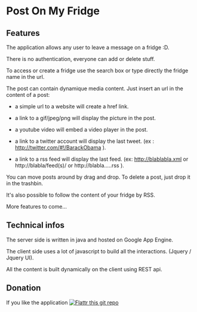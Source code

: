 # Post On My Fridge

## Features 

The application allows any user to leave a message on a fridge :D.

There is no authentication, everyone can add or delete stuff.

To access or create a fridge use the search box or type directly the fridge name in the url.

The post can contain dynamique media content. Just insert an url in the content of a post:

* a simple url to a website will create a href link.

* a link to a gif/jpeg/png will display the picture in the post.

* a youtube video will embed a video player in the post.

* a link to a twitter account will display the last tweet. (ex : http://twitter.com/#!/BarackObama ).

* a link to a rss feed will display the last feed. (ex: http://blablabla.xml or http://blabla/feed(s)/ or http://blabla.....rss ).

You can move posts around by drag and drop. To delete a post, just drop it in the trashbin. 

It's also possible to follow the content of your fridge by RSS.

More features to come...

## Technical infos

The server side is written in java and hosted on Google App Engine.

The client side uses a lot of javascript to build all the  interactions. (Jquery / Jquery UI).

All the content is built dynamically on the client using REST api.

## Donation

If you like the application [![Flattr this git repo](http://api.flattr.com/button/flattr-badge-large.png)](https://flattr.com/submit/auto?user_id=shagaan&url=https://github.com/shagaan&title=PostOnMyFridge&language=en_GB&tags=github&category=software)

